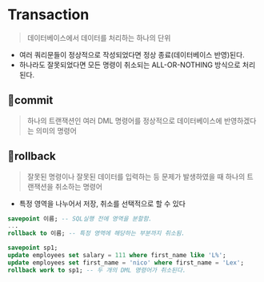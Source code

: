 # Transaction
> 데이터베이스에서 데이터를 처리하는 하나의 단위
- 여러 쿼리문들이 정상적으로 작성되었다면 정상 종료(데이터베이스 반영)된다.
- 하나라도 잘못되었다면 모든 명령이 취소되는 ALL-OR-NOTHING 방식으로 처리된다.

## 🛫commit
>  하나의 트랜잭션인 여러 DML 명령어를 정상적으로 데이터베이스에 반영하겠다는 의미의 명령어


## 🛬rollback
>  잘못된 명령이나 잘못된 데이터를 입력하는 등 문제가 발생하였을 때 하나의 트랜잭션을 취소하는 명령어
- 특정 영역을 나누어서 저장, 취소를 선택적으로 할 수 있다
```sql
savepoint 이름; -- SQL실행 전에 영역을 분할함.
...
rollback to 이름; -- 특정 영역에 해당하는 부분까지 취소됨.
```
```sql
savepoint sp1;
update employees set salary = 111 where first_name like 'L%';
update employees set first_name = 'nico' where first_name = 'Lex';
rollback work to sp1; -- 두 개의 DML 명령어가 취소된다.
```